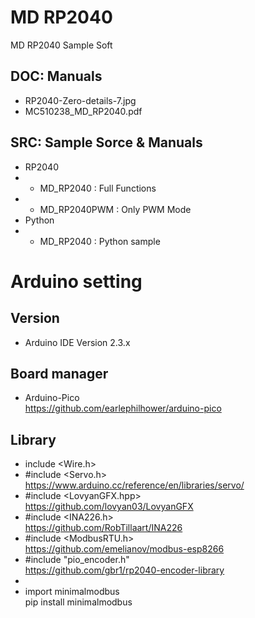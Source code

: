 # MD RP2040
 MD RP2040 Sample Soft

## DOC: Manuals
-   RP2040-Zero-details-7.jpg
-   MC510238_MD_RP2040.pdf
## SRC: Sample Sorce & Manuals
- RP2040
- -  MD_RP2040            : Full Functions
- -  MD_RP2040PWM         : Only PWM Mode
- Python
- -  MD_RP2040            : Python sample

# Arduino setting
##   Version
- Arduino IDE Version 2.3.x
##  Board manager
-   Arduino-Pico<br>https://github.com/earlephilhower/arduino-pico
##  Library
-   include <Wire.h>
-   #include <Servo.h><br>https://www.arduino.cc/reference/en/libraries/servo/
-   #include <LovyanGFX.hpp><br>https://github.com/lovyan03/LovyanGFX
-   #include <INA226.h><br>https://github.com/RobTillaart/INA226
-   #include <ModbusRTU.h><br>https://github.com/emelianov/modbus-esp8266
-   #include "pio_encoder.h"<br>https://github.com/gbr1/rp2040-encoder-library
-
-   import minimalmodbus<br>pip install minimalmodbus
   

<br><br>
